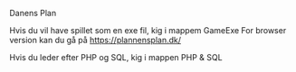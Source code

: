 Danens Plan

Hvis du vil have spillet som en exe fil, kig i mappem GameExe
For browser version kan du gå på https://plannensplan.dk/

Hvis du leder efter PHP og SQL, kig i mappen PHP & SQL

